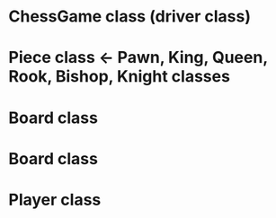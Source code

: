# ChessGame class (driver class)

# Piece class <- Pawn, King, Queen, Rook, Bishop, Knight classes

# Board class

# Board class

# Player class